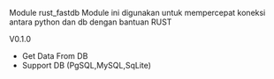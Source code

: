 Module rust_fastdb 
Module ini digunakan untuk mempercepat koneksi antara python dan db dengan bantuan RUST 

V0.1.0 
  - Get Data From DB
  - Support DB (PgSQL,MySQL,SqLite)
   
